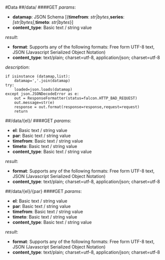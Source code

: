 #Data
##/data/
####GET
_params_:

- **datamap**: JSON Schema [{**timefrom**: _str|bytes_,**series**: _[str|bytes]_,**timeto**: _str|bytes_}]
- **content_type**: Basic text / string value

_result_:

- **format**: Supports any of the following formats: Free form UTF-8 text, JSON (Javascript Serialized Object Notation)
- **content_type**: text/plain; charset=utf-8, application/json; charset=utf-8

_description_:


    if isinstance (datamap,list):
        datamap=','.join(datamap)
    try:
        loaded=json.loads(datamap)
    except json.JSONDecodeError as e:
        out = ResponseFormatter(status=falcon.HTTP_BAD_REQUEST)
        out.message=str(e)
        response = out.format(response=response,request=request)
        return
    


##/data/{el}/
####GET
_params_:

- **el**: Basic text / string value
- **par**: Basic text / string value
- **timefrom**: Basic text / string value
- **timeto**: Basic text / string value
- **content_type**: Basic text / string value

_result_:

- **format**: Supports any of the following formats: Free form UTF-8 text, JSON (Javascript Serialized Object Notation)
- **content_type**: text/plain; charset=utf-8, application/json; charset=utf-8


##/data/{el}/{par}
####GET
_params_:

- **el**: Basic text / string value
- **par**: Basic text / string value
- **timefrom**: Basic text / string value
- **timeto**: Basic text / string value
- **content_type**: Basic text / string value

_result_:

- **format**: Supports any of the following formats: Free form UTF-8 text, JSON (Javascript Serialized Object Notation)
- **content_type**: text/plain; charset=utf-8, application/json; charset=utf-8


